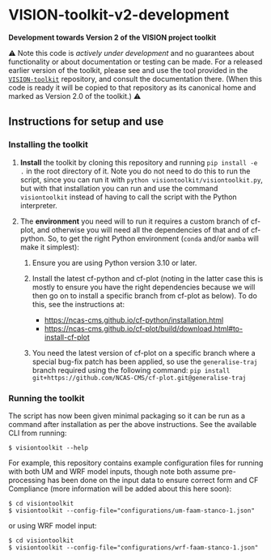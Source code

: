 # VISION-toolkit-v2-development

**Development towards Version 2 of the VISION project toolkit**

:warning: Note this code is *actively under development* and no guarantees about
functionality or about documentation or testing can be made. For a released
earlier version of the toolkit, please see and use the tool provided in the
[`VISION-toolkit`](https://github.com/NCAS-VISION/VISION-toolkit) repository,
and consult the documentation there. (When this code is ready it will be copied to that
repository as its canonical home and marked as Version 2.0 of the toolkit.) :warning:

## Instructions for setup and use

### Installing the toolkit

1. **Install** the toolkit by cloning this repository and running `pip install -e .` in the root
   directory of it. Note you do not need to do this to run the script, since you can
   run it with `python visiontoolkit/visiontoolkit.py`, but with that installation
   you can run and use the command `visiontoolkit` instead of having to call the script
   with the Python interpreter.

4. The **environment** you need will to run it requires a custom branch of
   cf-plot, and otherwise you will need all the
   dependencies of that and of cf-python. So, to get the right
   Python environment (`conda` and/or `mamba` will make it simplest):

   1. Ensure you are using Python version 3.10 or later.
   2. Install the latest cf-python and cf-plot (noting in the latter case this
      is mostly to ensure you have the right dependencies because we will
      then go on to install a specific branch from cf-plot as below).
      To do this, see the instructions at:

      * https://ncas-cms.github.io/cf-python/installation.html
      * https://ncas-cms.github.io/cf-plot/build/download.html#to-install-cf-plot

   3. You need the latest version of cf-plot on a specific branch where a special
      bug-fix patch has been applied, so use the `generalise-traj` branch required
      using the following command:
      `pip install git+https://github.com/NCAS-CMS/cf-plot.git@generalise-traj`


### Running the toolkit

The script has now been given minimal packaging so it can be
run as a command after installation as per the above instructions. See the available
CLI from running:

```console
$ visiontoolkit --help
```

For example, this repository contains example configuration files for running
with both UM and WRF model inputs, though note both assume pre-processing
has been done on the input data to ensure correct form and CF Compliance
(more information will be added about this here soon):

```console
$ cd visiontoolkit
$ visiontoolkit --config-file="configurations/um-faam-stanco-1.json"
```

or using WRF model input:

```console
$ cd visiontoolkit
$ visiontoolkit --config-file="configurations/wrf-faam-stanco-1.json"
```

